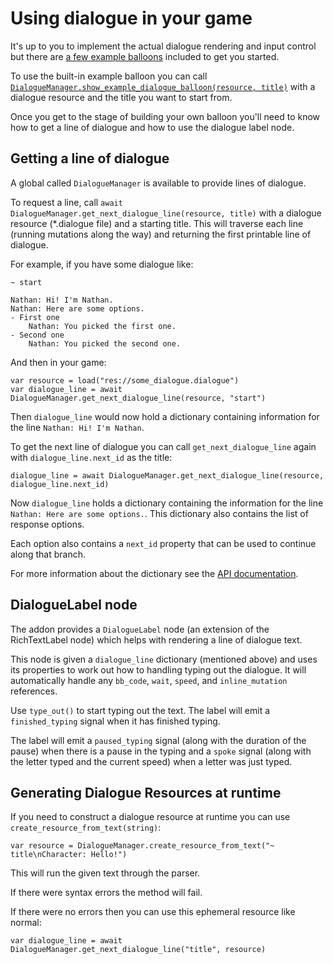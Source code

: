 # Using dialogue in your game

It's up to you to implement the actual dialogue rendering and input control but there are [a few example balloons](Example_Balloons.md) included to get you started.

To use the built-in example balloon you can call [`DialogueManager.show_example_dialogue_balloon(resource, title)`](API.md) with a dialogue resource and the title you want to start from.

Once you get to the stage of building your own balloon you'll need to know how to get a line of dialogue and how to use the dialogue label node.

## Getting a line of dialogue

A global called `DialogueManager` is available to provide lines of dialogue.

To request a line, call `await DialogueManager.get_next_dialogue_line(resource, title)` with a dialogue resource (*.dialogue file) and a starting title. This will traverse each line (running mutations along the way) and returning the first printable line of dialogue.

For example, if you have some dialogue like:

```
~ start

Nathan: Hi! I'm Nathan.
Nathan: Here are some options.
- First one
	Nathan: You picked the first one.
- Second one
	Nathan: You picked the second one.
```

And then in your game:

```gdscript
var resource = load("res://some_dialogue.dialogue")
var dialogue_line = await DialogueManager.get_next_dialogue_line(resource, "start")
```

Then `dialogue_line` would now hold a dictionary containing information for the line `Nathan: Hi! I'm Nathan`.

To get the next line of dialogue you can call `get_next_dialogue_line` again with `dialogue_line.next_id` as the title:

```
dialogue_line = await DialogueManager.get_next_dialogue_line(resource, dialogue_line.next_id)
```

Now `dialogue_line` holds a dictionary containing the information for the line `Nathan: Here are some options.`. This dictionary also contains the list of response options.

Each option also contains a `next_id` property that can be used to continue along that branch.

For more information about the dictionary see the [API documentation](API.md).

## DialogueLabel node

The addon provides a `DialogueLabel` node (an extension of the RichTextLabel node) which helps with rendering a line of dialogue text. 

This node is given a `dialogue_line` dictionary (mentioned above) and uses its properties to work out how to handling typing out the dialogue. It will automatically handle any `bb_code`, `wait`, `speed`, and `inline_mutation` references.

Use `type_out()` to start typing out the text. The label will emit a `finished_typing` signal when it has finished typing.

The label will emit a `paused_typing` signal (along with the duration of the pause) when there is a pause in the typing and a `spoke` signal (along with the letter typed and the current speed) when a letter was just typed.

## Generating Dialogue Resources at runtime

If you need to construct a dialogue resource at runtime you can use `create_resource_from_text(string)`:

```gdscript
var resource = DialogueManager.create_resource_from_text("~ title\nCharacter: Hello!")
```

This will run the given text through the parser.

If there were syntax errors the method will fail.

If there were no errors then you can use this ephemeral resource like normal:

```gdscript
var dialogue_line = await DialogueManager.get_next_dialogue_line("title", resource)
```

